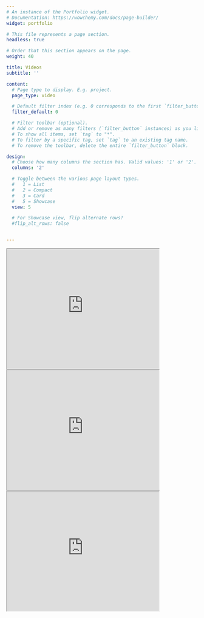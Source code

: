 ```yaml
---
# An instance of the Portfolio widget.
# Documentation: https://wowchemy.com/docs/page-builder/
widget: portfolio

# This file represents a page section.
headless: true

# Order that this section appears on the page.
weight: 40

title: Videos
subtitle: ''

content:
  # Page type to display. E.g. project.
  page_type: video

  # Default filter index (e.g. 0 corresponds to the first `filter_button` instance below).
  filter_default: 0

  # Filter toolbar (optional).
  # Add or remove as many filters (`filter_button` instances) as you like.
  # To show all items, set `tag` to "*".
  # To filter by a specific tag, set `tag` to an existing tag name.
  # To remove the toolbar, delete the entire `filter_button` block.

design:
  # Choose how many columns the section has. Valid values: '1' or '2'.
  columns: '2'

  # Toggle between the various page layout types.
  #   1 = List
  #   2 = Compact
  #   3 = Card
  #   5 = Showcase
  view: 5

  # For Showcase view, flip alternate rows?
  #flip_alt_rows: false


---
```

<div class="container">
<div class="row">
<div class="col-md-4 services">
<iframe width="400" height="315"
src="https://www.youtube.com/embed/BueAenB4H9w">
</iframe>
</div>
<div class="col-md-4 services">
<iframe width="400" height="315"
src="https://www.youtube.com/embed/BueAenB4H9w">
</iframe>
</div>
<div class="col-md-4 services">
<iframe width="400" height="315"
src="https://www.youtube.com/embed/BueAenB4H9w">
</iframe>
</div>
</div>
</div>
